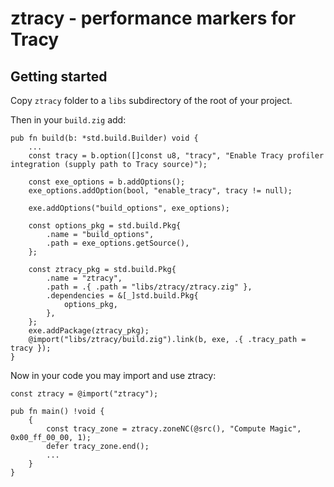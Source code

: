 # ztracy - performance markers for Tracy

## Getting started

Copy `ztracy` folder to a `libs` subdirectory of the root of your project.

Then in your `build.zig` add:

```zig
pub fn build(b: *std.build.Builder) void {
    ...
    const tracy = b.option([]const u8, "tracy", "Enable Tracy profiler integration (supply path to Tracy source)");

    const exe_options = b.addOptions();
    exe_options.addOption(bool, "enable_tracy", tracy != null);

    exe.addOptions("build_options", exe_options);

    const options_pkg = std.build.Pkg{
        .name = "build_options",
        .path = exe_options.getSource(),
    };

    const ztracy_pkg = std.build.Pkg{
        .name = "ztracy",
        .path = .{ .path = "libs/ztracy/ztracy.zig" },
        .dependencies = &[_]std.build.Pkg{
            options_pkg,
        },
    };
    exe.addPackage(ztracy_pkg);
    @import("libs/ztracy/build.zig").link(b, exe, .{ .tracy_path = tracy });
}
```

Now in your code you may import and use ztracy:

```zig
const ztracy = @import("ztracy");

pub fn main() !void {
    {
        const tracy_zone = ztracy.zoneNC(@src(), "Compute Magic", 0x00_ff_00_00, 1);
        defer tracy_zone.end();
        ...
    }
}
```
